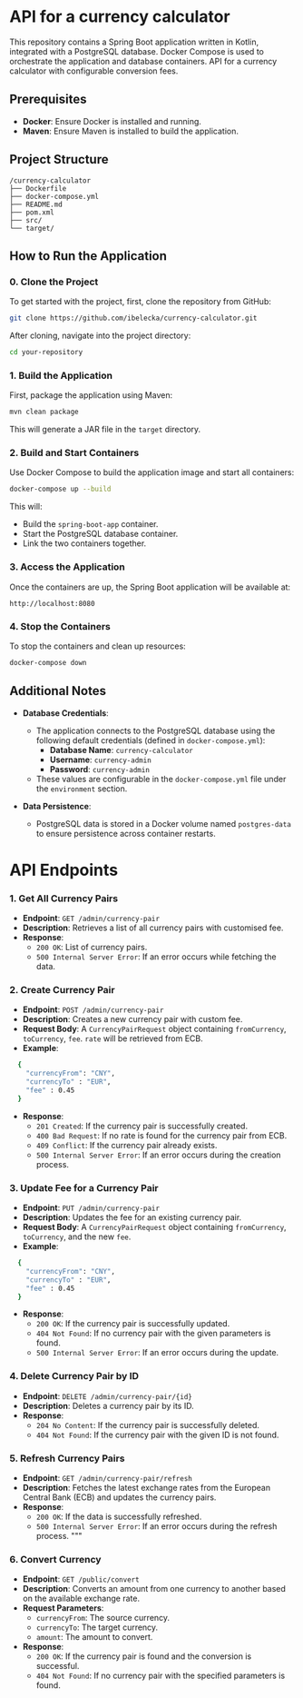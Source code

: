 
#  API for a currency calculator

This repository contains a Spring Boot application written in Kotlin, integrated with a PostgreSQL database. Docker Compose is used to orchestrate the application and database containers.
API for a currency calculator with configurable conversion fees.

## Prerequisites

- **Docker**: Ensure Docker is installed and running.
- **Maven**: Ensure Maven is installed to build the application.

## Project Structure

```
/currency-calculator
├── Dockerfile
├── docker-compose.yml
├── README.md
├── pom.xml
├── src/
└── target/
```

## How to Run the Application

### 0. Clone the Project
To get started with the project, first, clone the repository from GitHub:

```bash
git clone https://github.com/ibelecka/currency-calculator.git
```

After cloning, navigate into the project directory:

```bash
cd your-repository
```

### 1. Build the Application

First, package the application using Maven:

```bash
mvn clean package
```


This will generate a JAR file in the `target` directory.

### 2. Build and Start Containers

Use Docker Compose to build the application image and start all containers:

```bash
docker-compose up --build
```

This will:
- Build the `spring-boot-app` container.
- Start the PostgreSQL database container.
- Link the two containers together.

### 3. Access the Application

Once the containers are up, the Spring Boot application will be available at:

```
http://localhost:8080
```

### 4. Stop the Containers

To stop the containers and clean up resources:

```bash
docker-compose down
```

## Additional Notes

- **Database Credentials**:
    - The application connects to the PostgreSQL database using the following default credentials (defined in `docker-compose.yml`):
        - **Database Name**: `currency-calculator`
        - **Username**: `currency-admin`
        - **Password**: `currency-admin`
    - These values are configurable in the `docker-compose.yml` file under the `environment` section.

- **Data Persistence**:
    - PostgreSQL data is stored in a Docker volume named `postgres-data` to ensure persistence across container restarts.

    
# API Endpoints

### 1. **Get All Currency Pairs**
- **Endpoint**: `GET /admin/currency-pair`
- **Description**: Retrieves a list of all currency pairs with customised fee.
- **Response**:
    - `200 OK`: List of currency pairs.
    - `500 Internal Server Error`: If an error occurs while fetching the data.

### 2. **Create Currency Pair**
- **Endpoint**: `POST /admin/currency-pair`
- **Description**: Creates a new currency pair with custom fee.
- **Request Body**: A `CurrencyPairRequest` object containing `fromCurrency`, `toCurrency`, `fee`. `rate` will be retrieved from ECB.
- **Example**: 
```bash
  {
    "currencyFrom": "CNY",
    "currencyTo" : "EUR",
    "fee" : 0.45
  }
```   
- **Response**:
    - `201 Created`: If the currency pair is successfully created.
    - `400 Bad Request`: If no rate is found for the currency pair from ECB.
    - `409 Conflict`: If the currency pair already exists.
    - `500 Internal Server Error`: If an error occurs during the creation process.

### 3. **Update Fee for a Currency Pair**
- **Endpoint**: `PUT /admin/currency-pair`
- **Description**: Updates the fee for an existing currency pair.
- **Request Body**: A `CurrencyPairRequest` object containing `fromCurrency`, `toCurrency`, and the new `fee`.
- **Example**:
```bash
  {
    "currencyFrom": "CNY",
    "currencyTo" : "EUR",
    "fee" : 0.45
  }
```  
- **Response**:
    - `200 OK`: If the currency pair is successfully updated.
    - `404 Not Found`: If no currency pair with the given parameters is found.
    - `500 Internal Server Error`: If an error occurs during the update.

### 4. **Delete Currency Pair by ID**
- **Endpoint**: `DELETE /admin/currency-pair/{id}`
- **Description**: Deletes a currency pair by its ID.
- **Response**:
    - `204 No Content`: If the currency pair is successfully deleted.
    - `404 Not Found`: If the currency pair with the given ID is not found.

### 5. **Refresh Currency Pairs**
- **Endpoint**: `GET /admin/currency-pair/refresh`
- **Description**: Fetches the latest exchange rates from the European Central Bank (ECB) and updates the currency pairs.
- **Response**:
    - `200 OK`: If the data is successfully refreshed.
    - `500 Internal Server Error`: If an error occurs during the refresh process.
      """

### 6. **Convert Currency**
- **Endpoint**: `GET /public/convert`
- **Description**: Converts an amount from one currency to another based on the available exchange rate.
- **Request Parameters**:
    - `currencyFrom`: The source currency.
    - `currencyTo`: The target currency.
    - `amount`: The amount to convert.
- **Response**:
    - `200 OK`: If the currency pair is found and the conversion is successful.
    - `404 Not Found`: If no currency pair with the specified parameters is found.



